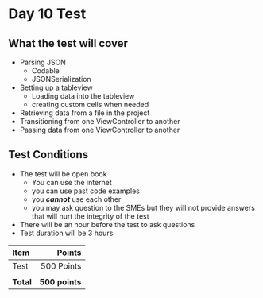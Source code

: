 # Day 10 Test 

## What the test will cover

* Parsing JSON
	* Codable
	* JSONSerialization 
* Setting up a tableview
	* Loading data into the tableview
	* creating custom cells when needed
* Retrieving data from a file in the project
* Transitioning from one ViewController to another
* Passing data from one ViewController to another



## Test Conditions

* The test will be open book
	* You can use the internet
	* you can use past code examples
	* you <b><i>cannot</b></i> use each other
	* you may ask question to the SMEs but they will not provide answers that will hurt the integrity of the test
* There will be an hour before the test to ask questions
* Test duration will be 3 hours


| Item | Points | 
|:-----|-------:|
| Test | 500 Points
|||
| **Total** | **500 points**